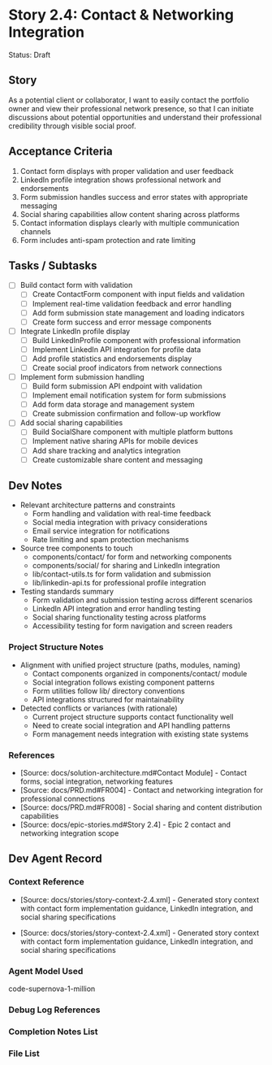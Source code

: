 # Story 2.4: Contact & Networking Integration

Status: Draft

## Story

As a potential client or collaborator, I want to easily contact the portfolio owner and view their professional network presence, so that I can initiate discussions about potential opportunities and understand their professional credibility through visible social proof.

## Acceptance Criteria

1. Contact form displays with proper validation and user feedback
2. LinkedIn profile integration shows professional network and endorsements
3. Form submission handles success and error states with appropriate messaging
4. Social sharing capabilities allow content sharing across platforms
5. Contact information displays clearly with multiple communication channels
6. Form includes anti-spam protection and rate limiting

## Tasks / Subtasks

- [ ] Build contact form with validation
  - [ ] Create ContactForm component with input fields and validation
  - [ ] Implement real-time validation feedback and error handling
  - [ ] Add form submission state management and loading indicators
  - [ ] Create form success and error message components
- [ ] Integrate LinkedIn profile display
  - [ ] Build LinkedInProfile component with professional information
  - [ ] Implement LinkedIn API integration for profile data
  - [ ] Add profile statistics and endorsements display
  - [ ] Create social proof indicators from network connections
- [ ] Implement form submission handling
  - [ ] Build form submission API endpoint with validation
  - [ ] Implement email notification system for form submissions
  - [ ] Add form data storage and management system
  - [ ] Create submission confirmation and follow-up workflow
- [ ] Add social sharing capabilities
  - [ ] Build SocialShare component with multiple platform buttons
  - [ ] Implement native sharing APIs for mobile devices
  - [ ] Add share tracking and analytics integration
  - [ ] Create customizable share content and messaging

## Dev Notes

- Relevant architecture patterns and constraints
  - Form handling and validation with real-time feedback
  - Social media integration with privacy considerations
  - Email service integration for notifications
  - Rate limiting and spam protection mechanisms
- Source tree components to touch
  - components/contact/ for form and networking components
  - components/social/ for sharing and LinkedIn integration
  - lib/contact-utils.ts for form validation and submission
  - lib/linkedin-api.ts for professional profile integration
- Testing standards summary
  - Form validation and submission testing across different scenarios
  - LinkedIn API integration and error handling testing
  - Social sharing functionality testing across platforms
  - Accessibility testing for form navigation and screen readers

### Project Structure Notes

- Alignment with unified project structure (paths, modules, naming)
  - Contact components organized in components/contact/ module
  - Social integration follows existing component patterns
  - Form utilities follow lib/ directory conventions
  - API integrations structured for maintainability
- Detected conflicts or variances (with rationale)
  - Current project structure supports contact functionality well
  - Need to create social integration and API handling patterns
  - Form management needs integration with existing state systems

### References

- [Source: docs/solution-architecture.md#Contact Module] - Contact forms, social integration, networking features
- [Source: docs/PRD.md#FR004] - Contact and networking integration for professional connections
- [Source: docs/PRD.md#FR008] - Social sharing and content distribution capabilities
- [Source: docs/epic-stories.md#Story 2.4] - Epic 2 contact and networking integration scope

## Dev Agent Record

### Context Reference

- [Source: docs/stories/story-context-2.4.xml] - Generated story context with contact form implementation guidance, LinkedIn integration, and social sharing specifications

- [Source: docs/stories/story-context-2.4.xml] - Generated story context with contact form implementation guidance, LinkedIn integration, and social sharing specifications

### Agent Model Used

code-supernova-1-million

### Debug Log References

### Completion Notes List

### File List